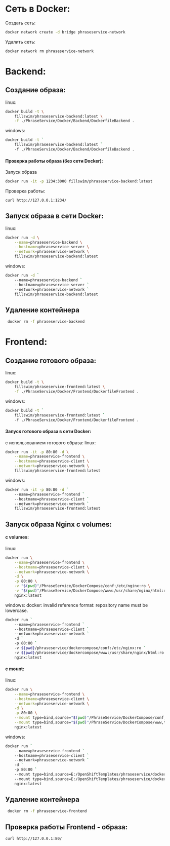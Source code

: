 # Сеть в Docker:
Создать сеть:
```bash
docker network create -d bridge phraseservice-network
```
Удалить сеть:
```bash
docker network rm phraseservice-network
```

# Backend:
## Создание образа:
linux:
```bash
docker build -t \
	fillswim/phraseservice-backend:latest \
	-f ./PhraseService/Docker/Backend/DockerfileBackend .
```
windows:
```bash
docker build -t `
	fillswim/phraseservice-backend:latest `
	-f ./PhraseService/Docker/Backend/DockerfileBackend .
```

#### Проверка работы образа (без сети Docker):
Запуск образа
```bash
docker run -it -p 1234:3000 fillswim/phraseservice-backend:latest
```
Проверка работы:
```bash
curl http://127.0.0.1:1234/
```
## Запуск образа в сети Docker:
linux:
```bash
docker run -d \
	--name=phraseservice-backend \
	--hostname=phraseservice-server \
	--network=phraseservice-network \
	fillswim/phraseservice-backend:latest
```
windows:
```bash
docker run -d `
	--name=phraseservice-backend `
	--hostname=phraseservice-server `
	--network=phraseservice-network `
	fillswim/phraseservice-backend:latest
```
## Удаление контейнера
```bash
 docker rm -f phraseservice-backend
```

# Frontend:
## Создание готового образа:
linux:
```bash
docker build -t \
	fillswim/phraseservice-frontend:latest \
	-f ./PhraseService/Docker/Frontend/DockerfileFrontend .
```
windows:
```bash
docker build -t `
	fillswim/phraseservice-frontend:latest `
	-f ./PhraseService/Docker/Frontend/DockerfileFrontend .
```
#### Запуск готового образа в сети Docker:
с использованием готового образа:
linux:
```bash
docker run -it -p 80:80 -d \
	--name=phraseservice-frontend \
	--hostname=phraseservice-client \
	--network=phraseservice-network \
	fillswim/phraseservice-frontend:latest
```
windows:
```bash
docker run -it -p 80:80 -d `
	--name=phraseservice-frontend `
	--hostname=phraseservice-client `
	--network=phraseservice-network `
	fillswim/phraseservice-frontend:latest
```

## Запуск образа Nginx c volumes:
#### c volumes:
linux:
```bash
docker run \
	--name=phraseservice-frontend \
	--hostname=phraseservice-client \
	--network=phraseservice-network \
	-d \
	-p 80:80 \
	-v "$(pwd)"/PhraseService/DockerCompose/conf:/etc/nginx:ro \
	-v "$(pwd)"/PhraseService/DockerCompose/www:/usr/share/nginx/html:ro \
	nginx:latest
```
windows:
docker: invalid reference format: repository name must be lowercase.
```bash
docker run `
	--name=phraseservice-frontend `
	--hostname=phraseservice-client `
	--network=phraseservice-network `
	-d `
	-p 80:80 `
	-v ${pwd}/phraseservice/dockercompose/conf:/etc/nginx:ro `
	-v ${pwd}/phraseservice/dockercompose/www:/usr/share/nginx/html:ro `
	nginx:latest
```
#### c mount:
linux:
```bash
docker run \
	--name=phraseservice-frontend \
	--hostname=phraseservice-client \
	--network=phraseservice-network \
	-d \
	-p 80:80 \
	--mount type=bind,source="$(pwd)"/PhraseService/DockerCompose/conf,target=/etc/nginx,readonly \
	--mount type=bind,source="$(pwd)"/PhraseService/DockerCompose/www,target=/usr/share/nginx/html,readonly \
	nginx:latest
```
windows:
```bash
docker run `
	--name=phraseservice-frontend `
	--hostname=phraseservice-client `
	--network=phraseservice-network `
	-d `
	-p 80:80 `
	--mount type=bind,source=E:/OpenShiftTemplates/phraseservice/dockercompose/conf,target=/etc/nginx,readonly `
	--mount type=bind,source=E:/OpenShiftTemplates/phraseservice/dockercompose/www,target=/usr/share/nginx/html,readonly `
	nginx:latest
```
## Удаление контейнера
```bash
 docker rm -f phraseservice-frontend
```
## Проверка работы Frontend - образа:
```bash
curl http://127.0.0.1:80/
```
